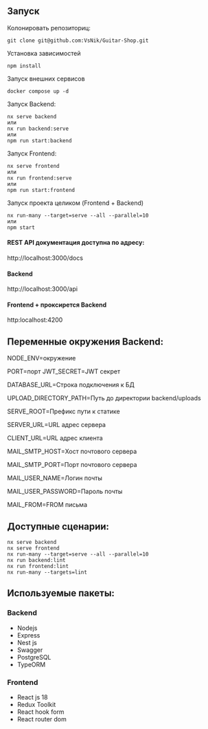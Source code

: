 
## Запуск

Колонировать репозиториц:
```
git clone git@github.com:VsNik/Guitar-Shop.git
```

Установка зависимостей

```
npm install
```
Запуск внешних сервисов

```
docker compose up -d
```

Запуск Backend:

```
nx serve backend
или
nx run backend:serve
или
npm run start:backend

```

Запуск Frontend:

```
nx serve frontend
или
nx run frontend:serve
или
npm run start:frontend
```

Запуск проекта целиком (Frontend + Backend)

```
nx run-many --target=serve --all --parallel=10
или
npm start
```

#### REST API документация доступна по адресу:
http://localhost:3000/docs
#### Backend
http://localhost:3000/api
#### Frontend + проксирется Backend
http:localhost:4200


## Переменные окружения Backend:
NODE_ENV=окружение

PORT=порт
JWT_SECRET=JWT секрет

DATABASE_URL=Строка подключения к БД

UPLOAD_DIRECTORY_PATH=Путь до директории backend/uploads

SERVE_ROOT=Префикс пути к статике

SERVER_URL=URL адрес сервера

CLIENT_URL=URL адрес клиента

MAIL_SMTP_HOST=Хост почтового сервера

MAIL_SMTP_PORT=Порт почтового сервера

MAIL_USER_NAME=Логин почты

MAIL_USER_PASSWORD=Пароль почты

MAIL_FROM=FROM письма


## Доступные сценарии:
```
nx serve backend
nx serve frontend
nx run-many --target=serve --all --parallel=10
nx run backend:lint
nx run frontend:lint
nx run-many --targets=lint
```

## Используемые пакеты:
### Backend
- Nodejs
- Express
- Nest js
- Swagger
- PostgreSQL
- TypeORM
### Frontend
- React js 18
- Redux Toolkit
- React hook form
- React router dom
